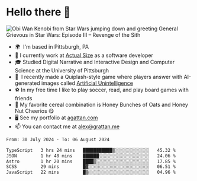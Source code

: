 <!--
**GameDog9988/GameDog9988** is a ✨ _special_ ✨ repository because its `README.md` (this file) appears on your GitHub profile.

Here are some ideas to get you started:

- 🔭 I’m currently working on ...
- 🌱 I’m currently learning ...
- 👯 I’m looking to collaborate on ...
- 🤔 I’m looking for help with ...
- 💬 Ask me about ...
- 📫 How to reach me: ...
- 😄 Pronouns: ...
- ⚡ Fun fact: ...
-->



Hello there 👋
==================================

![Obi Wan Kenobi from Star Wars jumping down and greeting General Grievous in Star Wars: Episode III – Revenge of the Sith](https://github.com/agrattan0820/agrattan0820/assets/51346343/689e56eb-29be-46a5-a079-28ea727b5f7e)


- 🌍  I'm based in Pittsburgh, PA
- 🔭  I currently work at [Actual Size](https://actualsize.com/) as a software developer
- 🎓  Studied Digital Narrative and Interactive Design and Computer Science at the University of Pittsburgh
- 👾  I recently made a Quiplash-style game where players answer with AI-generated images called [Artificial Unintelligence](https://github.com/agrattan0820/artificial-unintelligence)
- ⚽  In my free time I like to play soccer, read, and play board games with friends
- 🥣  My favorite cereal combination is Honey Bunches of Oats and Honey Nut Cheerios 😋
- 🖥️  See my portfolio at [agattan.com](http://agrattan.com/)
- 📫  You can contact me at [alex@grattan.me](mailto:alex@grattan.me)

<!--START_SECTION:waka-->

```txt
From: 30 July 2024 - To: 06 August 2024

TypeScript   3 hrs 24 mins   ███████████▒░░░░░░░░░░░░░   45.32 %
JSON         1 hr 48 mins    ██████░░░░░░░░░░░░░░░░░░░   24.06 %
Astro        1 hr 20 mins    ████▒░░░░░░░░░░░░░░░░░░░░   17.85 %
SCSS         29 mins         █▓░░░░░░░░░░░░░░░░░░░░░░░   06.51 %
JavaScript   22 mins         █▒░░░░░░░░░░░░░░░░░░░░░░░   04.96 %
```

<!--END_SECTION:waka-->
